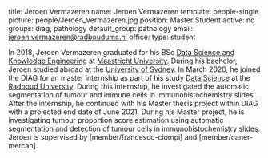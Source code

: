 title: Jeroen Vermazeren
name: Jeroen Vermazeren
template: people-single
picture: people/Jeroen_Vermazeren.jpg
position: Master Student
active: no
groups: diag, pathology
default_group: pathology
email: jeroen.vermazeren@radboudumc.nl
office: 
type: student

In 2018, Jeroen Vermazeren graduated for his BSc [Data Science and Knowledge Engineering](https://www.maastrichtuniversity.nl/education/bachelor/data-science-and-artificial-intelligence) at [Maastricht University](https://www.maastrichtuniversity.nl/). During his bachelor, Jeroen studied abroad at the [University of Sydney](https://www.sydney.edu.au/). In March 2020, he joined the DIAG for an master internship as part of his study [Data Science](https://www.ru.nl/english/education/masters/data-science/) at the [Radboud University](https://www.ru.nl/english/). During this internship, he investigated the automatic segmentation of tumour and immune cells in immunohistochemistry slides.
After the internship, he continued with his Master thesis project within DIAG with a projected end date of June 2021. During his Master project, he is investigating tumour proportion score estimation using automatic segmentation and detection of tumour cells in immunohistochemistry slides. Jeroen is supervised by [member/francesco-ciompi] and [member/caner-mercan].
